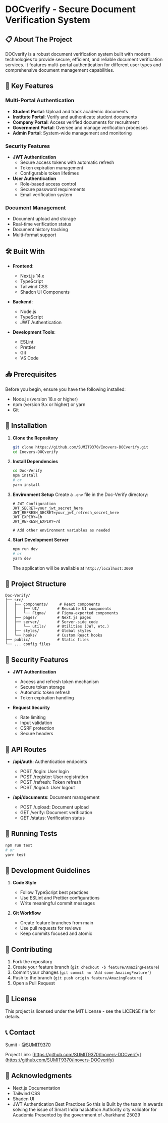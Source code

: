 # DOCverify - Secure Document Verification System

## 📋 About The Project

DOCverify is a robust document verification system built with modern technologies to provide secure, efficient, and reliable document verification services. It features multi-portal authentication for different user types and comprehensive document management capabilities.

## 🚀 Key Features

### Multi-Portal Authentication
- **Student Portal**: Upload and track academic documents
- **Institute Portal**: Verify and authenticate student documents
- **Company Portal**: Access verified documents for recruitment
- **Government Portal**: Oversee and manage verification processes
- **Admin Portal**: System-wide management and monitoring

### Security Features
- **JWT Authentication**
  - Secure access tokens with automatic refresh
  - Token expiration management
  - Configurable token lifetimes
- **User Authentication**
  - Role-based access control
  - Secure password requirements
  - Email verification system

### Document Management
- Document upload and storage
- Real-time verification status
- Document history tracking
- Multi-format support

## 🛠️ Built With

- **Frontend**:
  - Next.js 14.x
  - TypeScript
  - Tailwind CSS
  - Shadcn UI Components

- **Backend**:
  - Node.js
  - TypeScript
  - JWT Authentication

- **Development Tools**:
  - ESLint
  - Prettier
  - Git
  - VS Code

## 📥 Prerequisites

Before you begin, ensure you have the following installed:
- Node.js (version 18.x or higher)
- npm (version 9.x or higher) or yarn
- Git

## 🚀 Installation

1. **Clone the Repository**
   ```bash
   git clone https://github.com/SUMIT9370/Inovers-DOCverify.git
   cd Inovers-DOCverify
   ```

2. **Install Dependencies**
   ```bash
   cd Doc-Verify
   npm install
   # or
   yarn install
   ```

3. **Environment Setup**
   Create a `.env` file in the Doc-Verify directory:
   ```env
   # JWT Configuration
   JWT_SECRET=your_jwt_secret_here
   JWT_REFRESH_SECRET=your_jwt_refresh_secret_here
   JWT_EXPIRY=1h
   JWT_REFRESH_EXPIRY=7d

   # Add other environment variables as needed
   ```

4. **Start Development Server**
   ```bash
   npm run dev
   # or
   yarn dev
   ```

   The application will be available at `http://localhost:3000`

## 📁 Project Structure

```
Doc-Verify/
├── src/
│   ├── components/     # React components
│   │   ├── UI/        # Reusable UI components
│   │   └── Figma/     # Figma-exported components
│   ├── pages/         # Next.js pages
│   ├── server/        # Server-side code
│   │   └── utils/     # Utilities (JWT, etc.)
│   ├── styles/        # Global styles
│   └── hooks/         # Custom React hooks
├── public/            # Static files
└── ... config files
```

## 🔐 Security Features

- **JWT Authentication**
  - Access and refresh token mechanism
  - Secure token storage
  - Automatic token refresh
  - Token expiration handling

- **Request Security**
  - Rate limiting
  - Input validation
  - CSRF protection
  - Secure headers

## 🚦 API Routes

- **/api/auth**: Authentication endpoints
  - POST /login: User login
  - POST /register: User registration
  - POST /refresh: Token refresh
  - POST /logout: User logout

- **/api/documents**: Document management
  - POST /upload: Document upload
  - GET /verify: Document verification
  - GET /status: Verification status

## 🧪 Running Tests

```bash
npm run test
# or
yarn test
```

## 📝 Development Guidelines

1. **Code Style**
   - Follow TypeScript best practices
   - Use ESLint and Prettier configurations
   - Write meaningful commit messages

2. **Git Workflow**
   - Create feature branches from main
   - Use pull requests for reviews
   - Keep commits focused and atomic

## 🤝 Contributing

1. Fork the repository
2. Create your feature branch (`git checkout -b feature/AmazingFeature`)
3. Commit your changes (`git commit -m 'Add some AmazingFeature'`)
4. Push to the branch (`git push origin feature/AmazingFeature`)
5. Open a Pull Request

## 📄 License

This project is licensed under the MIT License - see the LICENSE file for details.

## 📞 Contact

Sumit - [@SUMIT9370](https://github.com/SUMIT9370)

Project Link: [https://github.com/SUMIT9370/Inovers-DOCverify](https://github.com/SUMIT9370/Inovers-DOCverify)

## 🙏 Acknowledgments

- Next.js Documentation
- Tailwind CSS
- Shadcn UI
- JWT Authentication Best Practices
So this is Built by the team in awards solving the issue of Smart India hackathon Authority city validator for Academia Presented by the government of Jharkhand  25029

